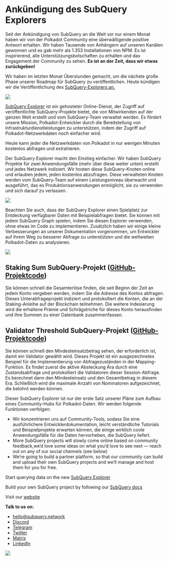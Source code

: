 # Ankündigung des SubQuery Explorers

Seit der Ankündigung von SubQuery an die Welt vor nur einem Monat haben wir von der Polkadot Community eine überwältigende positive Antwort erhalten. Wir haben Tausende von Anhängern auf unseren Kanälen gewonnen und es gab mehr als 1.353 Installationen von NPM. Es ist inspirierend, alle Unterstützungsbotschaften zu erhalten und das Engagement der Community zu sehen. **Es ist an der Zeit, dass wir etwas zurückgeben!**

Wir haben im letzten Monat Überstunden gemacht, um die nächste große Phase unserer Roadmap für SubQuery zu veröffentlichen. Heute kündigen wir die Veröffentlichung des [SubQuery-Explorers an.](https://explorer.subquery.network/)

![](https://miro.medium.com/max/1400/0*2bDaF3HPgNkpm8Kt)

[SubQuery Explorer](https://explorer.subquery.network/) ist ein gehosteter Online-Dienst, der Zugriff auf veröffentlichte SubQuery-Projekte bietet, die von Mitwirkenden auf der ganzen Welt erstellt und vom SubQuery-Team verwaltet werden. Es fördert unsere Mission, Polkadot-Entwickler durch die Bereitstellung von Infrastrukturdienstleistungen zu unterstützen, indem der Zugriff auf Polkadot-Netzwerkdaten noch einfacher wird.

Heute kann jeder die Netzwerkdaten von Polkadot in nur wenigen Minuten kostenlos abfragen und extrahieren.

Der SubQuery Explorer macht den Einstieg einfacher. Wir haben SubQuery Projekte für zwei Anwendungsfälle (mehr über diese weiter unten) erstellt und jedes Netzwerk indiziert. Wir hosten diese SubQuery-Knoten online und erlauben jedem, jeden kostenlos abzufragen. Diese verwalteten Knoten werden vom SubQuery-Team auf einem Leistungsniveau überwacht und ausgeführt, das es Produktionsanwendungen ermöglicht, sie zu verwenden und sich darauf zu verlassen.

![](https://miro.medium.com/max/1400/0*3hmnk6sNoO5pdOWc)

Beachten Sie auch, dass der SubQuery Explorer einen Spielplatz zur Entdeckung verfügbarer Daten mit Beispielabfragen bietet. Sie können mit jedem SubQuery Graph spielen, indem Sie diesen Explorer verwenden, ohne etwas im Code zu implementieren. Zusätzlich haben wir einige kleine Verbesserungen an unserer Dokumentation vorgenommen, um Entwickler auf ihrem Weg zu besserer Abfrage zu unterstützen und die weltweiten Polkadot-Daten zu analysieren.

![](https://miro.medium.com/max/1400/0*V1Mjpi1-gAT6M8-q)

## **Staking Sum SubQuery-Projekt (**[GitHub-Projektcode](https://github.com/subquery/subql-examples/tree/main/sum-reward))

Sie können schnell die Gesamterlöse finden, die seit Beginn der Zeit an jedem Konto vergeben werden, indem Sie die Adresse des Kontos abfragen. Dieses Unterabfrageprojekt indiziert und protokolliert die Konten, die an der Staking-Anleihe auf der Blockchain teilnehmen. Die weitere Indexierung wird die erhaltene Prämie und Schrägstriche für dieses Konto herausfinden und ihre Summen zu einer Datenbank zusammenfassen.

## **Validator Threshold SubQuery-Projekt (**[GitHub-Projektcode](https://github.com/subquery/subql-examples/tree/main/validator-threshold))

Sie können schnell den Mindesteinsatzbetrag sehen, der erforderlich ist, damit ein Validator gewählt wird. Dieses Projekt ist ein ausgezeichnetes Beispiel für die Implementierung von Abfragezuständen in der Mapping-Funktion. Es findet zuerst die aktive Absteckung Ära durch eine Zustandsabfrage und protokolliert die Validatoren dieser Session-Abfrage. Es berechnet dann den Mindesteinsatz und den Gesamtbetrag in diesem Era. Schließlich wird die maximale Anzahl von Nominatoren aufgezeichnet, die belohnt werden können.

Dieser SubQuery Explorer ist nur der erste Satz unserer Pläne zum Aufbau eines Community-Hubs für Polkadot-Daten. Wir werden folgende Funktionen verfolgen:

-   Wir konzentrieren uns auf Community-Tools, sodass Sie eine ausführlichere Entwicklerdokumentation, leicht verständliche Tutorials und Beispielprojekte erwarten können, die einige wirklich coole Anwendungsfälle für die Daten hervorheben, die SubQuery liefert.
-   More SubQuery projects will slowly come online based on community feedback,we’d love some ideas on what you’d love to see next — reach out on any of our social channels (see below)
-   We’re going to build a partner platform, so that our community can build and upload their own SubQuery projects and we’ll manage and host them for you for free.

Start querying data on the new [SubQuery Explorer](https://explorer.subquery.network/)

Build your own SubQuery project by following our [SubQuery docs](https://doc.subquery.network/)

Visit our [website](https://subquery.network/)

**Talk to us on:**

-   [hello@subquery.network](mailto:hello@subquery.network)
-   [Discord](https://discord.com/invite/78zg8aBSMG)
-   [Telegram](https://t.me/subquerynetwork)
-   [Twitter](https://twitter.com/subquerynetwork)
-   [Matrix](https://matrix.to/#/#subquery:matrix.org)
-   [LinkedIn](https://www.linkedin.com/company/subquery)

![](https://miro.medium.com/max/1400/0*tzhwpKRunR7AqFhr)